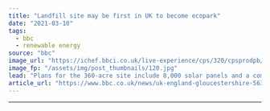 ```yaml
---
title: "Landfill site may be first in UK to become ecopark"
date: "2021-03-10"
tags: 
  - bbc
  - renewable energy
source: "bbc"
image_url: "https://ichef.bbci.co.uk/live-experience/cps/320/cpsprodpb/54D8/production/_102002712_gettyimages-845816364.jpg"
image_fp: "/assets/img/post_thumbnails/120.jpg"
lead: "Plans for the 360-acre site include 8,000 solar panels and a composting site."
article_url: "https://www.bbc.co.uk/news/uk-england-gloucestershire-56333055"
---
```


---
